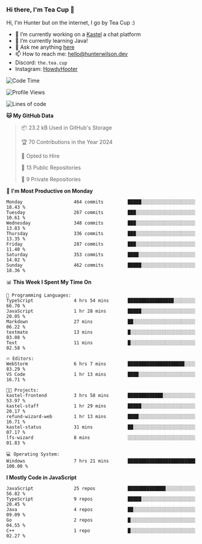 ### Hi there, I'm Tea Cup 👋 

Hi, I'm Hunter but on the internet, I go by Tea Cup :)

- 🔭 I’m currently working on a [Kastel](https://github.com/KastelApp) a chat platform
- 🌱 I’m currently learning Java!
- 💬 Ask me anything [here](https://github.com/TheTeaCup/TheTeaCup/issues)
- 📫 How to reach me: [hello@hunterwilson.dev](mailto:hello@hunterwilson.dev)
- Discord: `the.tea.cup`
- Instagram: [HowdyHooter](https://instagram.com/HowdyHooter)

<!--START_SECTION:waka-->
![Code Time](http://img.shields.io/badge/Code%20Time-448%20hrs%2010%20mins-blue)

![Profile Views](http://img.shields.io/badge/Profile%20Views-5-blue)

![Lines of code](https://img.shields.io/badge/From%20Hello%20World%20I%27ve%20Written-889.7%20thousand%20lines%20of%20code-blue)

**🐱 My GitHub Data** 

> 📦 23.2 kB Used in GitHub's Storage 
 > 
> 🏆 70 Contributions in the Year 2024
 > 
> 💼 Opted to Hire
 > 
> 📜 13 Public Repositories 
 > 
> 🔑 9 Private Repositories 
 > 
📅 **I'm Most Productive on Monday** 

```text
Monday                   464 commits         █████░░░░░░░░░░░░░░░░░░░░   18.43 % 
Tuesday                  267 commits         ███░░░░░░░░░░░░░░░░░░░░░░   10.61 % 
Wednesday                348 commits         ███░░░░░░░░░░░░░░░░░░░░░░   13.83 % 
Thursday                 336 commits         ███░░░░░░░░░░░░░░░░░░░░░░   13.35 % 
Friday                   287 commits         ███░░░░░░░░░░░░░░░░░░░░░░   11.40 % 
Saturday                 353 commits         ████░░░░░░░░░░░░░░░░░░░░░   14.02 % 
Sunday                   462 commits         █████░░░░░░░░░░░░░░░░░░░░   18.36 % 
```


📊 **This Week I Spent My Time On** 

```text
💬 Programming Languages: 
TypeScript               4 hrs 54 mins       █████████████████░░░░░░░░   66.70 % 
JavaScript               1 hr 28 mins        █████░░░░░░░░░░░░░░░░░░░░   20.05 % 
Markdown                 27 mins             ██░░░░░░░░░░░░░░░░░░░░░░░   06.22 % 
textmate                 13 mins             █░░░░░░░░░░░░░░░░░░░░░░░░   03.08 % 
Text                     11 mins             █░░░░░░░░░░░░░░░░░░░░░░░░   02.58 % 

🔥 Editors: 
WebStorm                 6 hrs 7 mins        █████████████████████░░░░   83.29 % 
VS Code                  1 hr 13 mins        ████░░░░░░░░░░░░░░░░░░░░░   16.71 % 

🐱‍💻 Projects: 
kastel-frontend          3 hrs 58 mins       █████████████░░░░░░░░░░░░   53.97 % 
kastel-staff             1 hr 29 mins        █████░░░░░░░░░░░░░░░░░░░░   20.17 % 
refund-wizard-web        1 hr 13 mins        ████░░░░░░░░░░░░░░░░░░░░░   16.71 % 
kastel-status            31 mins             ██░░░░░░░░░░░░░░░░░░░░░░░   07.17 % 
lfs-wizard               8 mins              ░░░░░░░░░░░░░░░░░░░░░░░░░   01.83 % 

💻 Operating System: 
Windows                  7 hrs 21 mins       █████████████████████████   100.00 % 
```

**I Mostly Code in JavaScript** 

```text
JavaScript               25 repos            ██████████████░░░░░░░░░░░   56.82 % 
TypeScript               9 repos             █████░░░░░░░░░░░░░░░░░░░░   20.45 % 
Java                     4 repos             ██░░░░░░░░░░░░░░░░░░░░░░░   09.09 % 
Go                       2 repos             █░░░░░░░░░░░░░░░░░░░░░░░░   04.55 % 
C++                      1 repo              █░░░░░░░░░░░░░░░░░░░░░░░░   02.27 % 
```




<!--END_SECTION:waka-->
